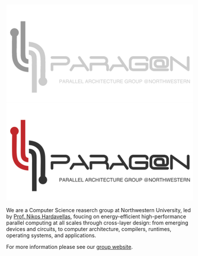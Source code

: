 ![Logo (Dark)](https://github.com/paragon-lab/.github/blob/main/profile/logo_dark.png#gh-dark-mode-only)
![Logo (Light)](https://github.com/paragon-lab/.github/blob/main/profile/logo_light.png#gh-light-mode-only)

We are a Computer Science reaserch group at Northwestern University, led by [Prof. Nikos Hardavellas](https://users.cs.northwestern.edu/~hardav/),
foucing on energy-efficient high-performance parallel computing at all scales through cross-layer design: from emerging devices and circuits, to computer 
architecture, compilers, runtimes, operating systems, and applications. 

For more information please see our [group website](http://paragon.cs.northwestern.edu/).

<!--

**Here are some ideas to get you started:**

🙋‍♀️ A short introduction - what is your organization all about?
🌈 Contribution guidelines - how can the community get involved?
👩‍💻 Useful resources - where can the community find your docs? Is there anything else the community should know?
🍿 Fun facts - what does your team eat for breakfast?
🧙 Remember, you can do mighty things with the power of [Markdown](https://docs.github.com/github/writing-on-github/getting-started-with-writing-and-formatting-on-github/basic-writing-and-formatting-syntax)
-->
